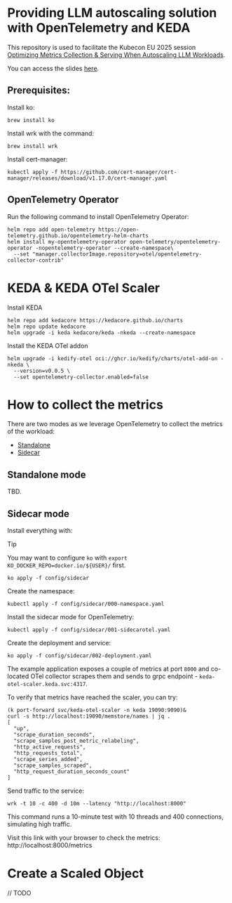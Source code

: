 # Providing LLM autoscaling solution with OpenTelemetry and KEDA

This repository is used to facilitate the Kubecon EU 2025 session [Optimizing Metrics Collection & Serving When Autoscaling LLM Workloads](https://kccnceu2025.sched.com/event/1txI4/optimizing-metrics-collection-serving-when-autoscaling-llm-workloads-vincent-hou-bloomberg-jiri-kremser-kedifyio?iframe=no).

You can access the slides [here](https://docs.google.com/presentation/d/12Q5tOHEwWmsnOQNstCj3aHYx-SfI1odc/edit#slide=id.p1).

## Prerequisites:

Install ko:

```
brew install ko
```

Install wrk with the command:

```
brew install wrk
```

Install cert-manager:

```
kubectl apply -f https://github.com/cert-manager/cert-manager/releases/download/v1.17.0/cert-manager.yaml
```

## OpenTelemetry Operator

Run the following command to install OpenTelemetry Operator:

<!-- ```
kubectl apply -f https://github.com/open-telemetry/opentelemetry-operator/releases/download/v0.117.0/opentelemetry-operator.yaml
``` -->

```
helm repo add open-telemetry https://open-telemetry.github.io/opentelemetry-helm-charts
helm install my-opentelemetry-operator open-telemetry/opentelemetry-operator -nopentelemetry-operator --create-namespace\
  --set "manager.collectorImage.repository=otel/opentelemetry-collector-contrib"
```

# KEDA & KEDA OTel Scaler
Install KEDA

```
helm repo add kedacore https://kedacore.github.io/charts
helm repo update kedacore
helm upgrade -i keda kedacore/keda -nkeda --create-namespace
```

Install the KEDA OTel addon

```
helm upgrade -i kedify-otel oci://ghcr.io/kedify/charts/otel-add-on -nkeda \
  --version=v0.0.5 \
  --set opentelemetry-collector.enabled=false
```

# How to collect the metrics

There are two modes as we leverage OpenTelemetry to collect the metrics of the workload:

- [Standalone](#standalone-mode)
- [Sidecar](#sidecar-mode)

## Standalone mode

TBD.

## Sidecar mode

Install everything with:

> [!TIP]
> You may want to configure `ko` with `export KO_DOCKER_REPO=docker.io/${USER}/` first.

```
ko apply -f config/sidecar
```

Create the namespace:

```
kubectl apply -f config/sidecar/000-namespace.yaml
```

Install the sidecar mode for OpenTelemetry:

```
kubectl apply -f config/sidecar/001-sidecarotel.yaml
```

Create the deployment and service:

```
ko apply -f config/sidecar/002-deployment.yaml
```

The example application exposes a couple of metrics at port `8000` and co-located OTel collector scrapes them and sends to grpc endpoint - `keda-otel-scaler.keda.svc:4317`.

To verify that metrics have reached the scaler, you can try:

```
(k port-forward svc/keda-otel-scaler -n keda 19090:9090)&
curl -s http://localhost:19090/memstore/names | jq .
[
  "up",
  "scrape_duration_seconds",
  "scrape_samples_post_metric_relabeling",
  "http_active_requests",
  "http_requests_total",
  "scrape_series_added",
  "scrape_samples_scraped",
  "http_request_duration_seconds_count"
]
```

Send traffic to the service:

```
wrk -t 10 -c 400 -d 10m --latency "http://localhost:8000"
```
This command runs a 10-minute test with 10 threads and 400 connections, simulating high traffic.

Visit this link with your browser to check the metrics: http://localhost:8000/metrics

# Create a Scaled Object

// TODO